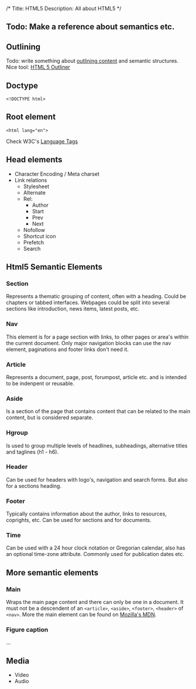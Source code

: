 /*
Title: HTML5
Description: All about HTML5
*/


## Todo: Make a reference about semantics etc.


## Outlining

Todo: write something about [outlining content](http://html5doctor.com/outlines/) and semantic structures. Nice tool: [HTML 5 Outliner](http://gsnedders.html5.org/outliner/)


## Doctype

	<!DOCTYPE html>


## Root element

	<html lang="en">

Check W3C's [Language Tags](http://www.w3.org/International/questions/qa-choosing-language-tags)


## Head elements

- Character Encoding / Meta charset
- Link relations
	- Stylesheet
	- Alternate
	- Rel: 
		- Author
		- Start
		- Prev
		- Next
	- Nofollow
	- Shortcut icon
	- Prefetch
	- Search


## Html5 Semantic Elements

### Section

Represents a thematic grouping of content, often with a heading. Could be chapters or tabbed interfaces. Webpages could be split into several sections like introduction, news items, latest posts, etc.

### Nav

This element is for a page section with links, to other pages or area's within the current document. Only major navigation blocks can use the nav element, paginations and footer links don't need it.

### Article

Represents a document, page, post, forumpost, article etc. and is intended to be indenpent or reusable. 

### Aside

Is a section of the page that contains content that can be related to the main content, but is considered separate.

### Hgroup

Is used to group multiple levels of headlines, subheadings, alternative titles and taglines (h1 - h6).

### Header

Can be used for headers with logo's, navigation and search forms. But also for a sections heading.

### Footer

Typically contains information about the author, links to resources, coprights, etc. Can be used for sections and for documents.

### Time

Can be used with a 24 hour clock notation or Gregorian calendar, also has an optional time-zone attribute. Commonly used for publication dates etc.


## More semantic elements

### Main

Wraps the main page content and there can only be one in a document. It must not be a descendent of an `<article>`, `<aside>`, `<footer>`, `<header>` of `<nav>`. More the main element can be found on [Mozilla's MDN](https://developer.mozilla.org/en-US/docs/Web/HTML/Element/main).

### Figure caption

...


## Media

- Video
- Audio
